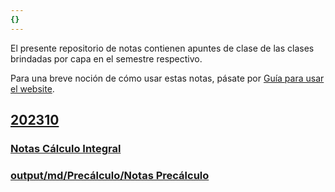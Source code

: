 ```yaml
---
{}
---
```

   
El presente repositorio de notas contienen apuntes de clase de las clases brindadas por capa en el semestre respectivo.   
   
Para una breve noción de cómo usar estas notas, pásate por [Guía para usar el website](./Gu%C3%ADa%20para%20usar%20el%20website.md).   
   
## [202310](./202310/202310.md)   
   
### [Notas Cálculo Integral](./202310/C%C3%A1lculo%20Integral/Notas%20C%C3%A1lculo%20Integral.md)   
### [output/md/Precálculo/Notas Precálculo](./output/md/output/md/Prec%C3%A1lculo/Notas%20Prec%C3%A1lculo.md)